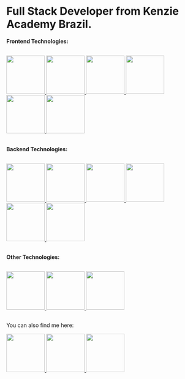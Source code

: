 # Full Stack Developer from Kenzie Academy Brazil.


**Frontend Technologies:**

##

<div display="flex" align-items="space-around"> 
<a target="_blank"  href="https://developer.mozilla.org/en-US/docs/Glossary/HTML5"> <img width="100" heigth="100"src="https://cdn.jsdelivr.net/gh/devicons/devicon/icons/html5/html5-original.svg" /> </a>
<a href="https://developer.mozilla.org/pt-BR/docs/Web/CSS"> <img width="100" heigth="100"<img width="50" heigth="50" src="https://cdn.jsdelivr.net/gh/devicons/devicon/icons/css3/css3-original.svg" /> </a>
<a href="https://developer.mozilla.org/pt-BR/docs/Web/JavaScript"> <img width="100" heigth="100" src="https://cdn.jsdelivr.net/gh/devicons/devicon/icons/javascript/javascript-original.svg" /> </a>
<a href="https://react.dev/"> <img width="100" heigth="100"<img width="50" heigth="50" src="https://cdn.jsdelivr.net/gh/devicons/devicon/icons/react/react-original.svg" /> </a>
<a href="https://www.typescriptlang.org/"> <img width="100" heigth="100"<img width="50" heigth="50" src="https://cdn.jsdelivr.net/gh/devicons/devicon/icons/typescript/typescript-original.svg" /> </a>
<a href="https://nextjs.org/"> <img width="100" heigth="100"<img width="50" heigth="50" src="https://cdn.jsdelivr.net/gh/devicons/devicon/icons/nextjs/nextjs-original.svg" /> </a>
</div>

##

**Backend Technologies:**

##

<div display="flex" align-items="space-around"> 
  <a href="https://nodejs.org/en"> <img width="100" heigth="100" src="https://cdn.jsdelivr.net/gh/devicons/devicon/icons/nodejs/nodejs-original.svg" /> </a>  
  <a href="https://nestjs.com/"> <img width="100" heigth="100" src="https://cdn.jsdelivr.net/gh/devicons/devicon/icons/nestjs/nestjs-plain.svg" /> </a>
  <a href="https://www.npmjs.com/package/express"> <img width="100" heigth="100" src="https://cdn.jsdelivr.net/gh/devicons/devicon/icons/express/express-original.svg" /> </a>
  <a href="https://www.python.org/"> <img width="100" heigth="100" src="https://cdn.jsdelivr.net/gh/devicons/devicon/icons/python/python-original.svg" /> </a>
  <a href="https://www.djangoproject.com/"> <img width="100" heigth="100" src="https://cdn.jsdelivr.net/gh/devicons/devicon/icons/django/django-plain.svg" /> </a>
  <a href="https://www.postgresql.org/"> <img width="100" heigth="100" src="https://cdn.jsdelivr.net/gh/devicons/devicon/icons/postgresql/postgresql-original.svg" /> </a>
</div>

##

**Other Technologies:**

##

<div display="flex" align-items="space-around"> 
  <a href="https://github.com/"> <img width="100" heigth="100" src="https://cdn.jsdelivr.net/gh/devicons/devicon/icons/github/github-original.svg" /> </a>
  <a href="https://about.gitlab.com/"> <img width="100" heigth="100" src="https://cdn.jsdelivr.net/gh/devicons/devicon/icons/gitlab/gitlab-original.svg" /> </a> 
  <a href="https://www.atlassian.com/br/software/jira?&aceid=&adposition=&adgroup=143040554285&campaign=19324540271&creative=642122380510&device=c&keyword=jira&matchtype=e&network=g&placement=&ds_kids=p74609451296&ds_e=GOOGLE&ds_eid=700000001558501&ds_e1=GOOGLE&gad_source=1&gclid=Cj0KCQjw7JOpBhCfARIsAL3bobfkXf8gUiO4HgQzTCaqtI3N9oicUn7y75LB-0CYamD1NyJQeavXfwUaAi8EEALw_wcB&gclsrc=aw.ds"> <img width="100" heigth="100" src="https://cdn.jsdelivr.net/gh/devicons/devicon/icons/jira/jira-original.svg" /> </a>
</div>

##

You can also find me here:

<div display="flex" flex-direction="row"> 
<a href="https://linktr.ee/mateusjf"> <img width="100" heigth="100" src="https://img.shields.io/badge/linktree-1de9b6?style=for-the-badge&logo=linktree&logoColor=white"> </a>
<a href="https://www.linkedin.com/in/mateus-joao-feldhaus/"> <img width="100" heigth="100" src="https://img.shields.io/badge/linkedin-%230077B5.svg?style=for-the-badge&logo=linkedin&logoColor=white"> </a>  
<a href="https://instagram.com/mateusjf91?igshid=ZDdkNTZiNTM="> <img width="100" heigth="100" src="https://img.shields.io/badge/Instagram-%23E4405F.svg?style=for-the-badge&logo=Instagram&logoColor=white"> </a>
</div>

          
          
          
          
          
          

<!--
**mateusjfeldhaus/mateusjfeldhaus** is a ✨ _special_ ✨ repository because its `README.md` (this file) appears on your GitHub profile.

Here are some ideas to get you started:

- 🔭 I’m currently working on ...
- 🌱 I’m currently learning ...
- 👯 I’m looking to collaborate on ...
- 🤔 I’m looking for help with ...
- 💬 Ask me about ...
- 📫 How to reach me: ...
- 😄 Pronouns: ...
- ⚡ Fun fact: ...
-->
